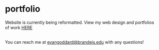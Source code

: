 # portfolio
Website is currently being reformatted. View my web design and portfolios of work <a href ="https://drive.google.com/drive/folders/1l9b16zegWOnq-IiT5TbgRqOV9Q29u2EB?usp=sharing">HERE</a>


<br>You can reach me at evangoddard@brandeis.edu with any questions!
